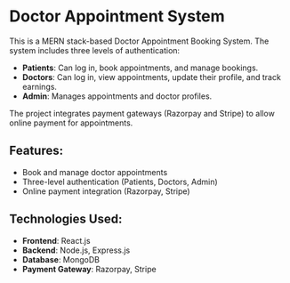 # Doctor Appointment System

This is a MERN stack-based Doctor Appointment Booking System. The system includes three levels of authentication: 

- **Patients**: Can log in, book appointments, and manage bookings.
- **Doctors**: Can log in, view appointments, update their profile, and track earnings.
- **Admin**: Manages appointments and doctor profiles.

The project integrates payment gateways (Razorpay and Stripe) to allow online payment for appointments.

## Features:
- Book and manage doctor appointments
- Three-level authentication (Patients, Doctors, Admin)
- Online payment integration (Razorpay, Stripe)

## Technologies Used:
- **Frontend**: React.js
- **Backend**: Node.js, Express.js
- **Database**: MongoDB
- **Payment Gateway**: Razorpay, Stripe
